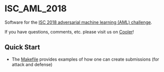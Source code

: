 # ISC_AML_2018

Software for the [ISC 2018 adversarial machine learning (AML) challenge](https://challenges.jhuapl.edu/c/aml/).

If you have questions, comments, etc. please visit us on [Cooler](https://cooler.jhuapl.edu/groups/profile/300279/isc-adversarial-machine-learning-challenge)!


## Quick Start

- The [Makefile](./src/Makefile) provides examples of how one can create submissions (for attack and defense)
